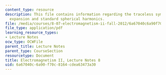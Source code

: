 ```yaml
---
content_type: resource
description: This file contains information regarding the traceless symmetric tensor
  expansion and standard spherical harmonics.
file: /media/courses/8-07-electromagnetism-ii-fall-2012/6a67040c6a90f70c8164cdea63473a30_MIT8_07F12_ln8.pdf
file_type: application/pdf
learning_resource_types:
- Lecture Notes
ocw_type: OCWFile
parent_title: Lecture Notes
parent_type: CourseSection
resourcetype: Document
title: Electromagnetism II, Lecture Notes 8
uid: 6a67040c-6a90-f70c-8164-cdea63473a30
---
```

